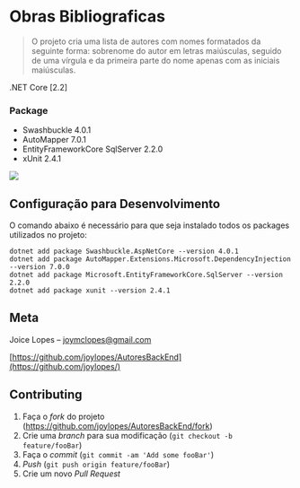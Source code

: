 # Obras Bibliograficas
> O projeto cria uma lista de autores com nomes formatados da seguinte forma: sobrenome do autor em letras maiúsculas, seguido de uma vírgula e da primeira parte do nome apenas com as iniciais maiúsculas.

.NET Core [2.2]

### Package

- Swashbuckle 4.0.1
- AutoMapper 7.0.1
- EntityFrameworkCore SqlServer 2.2.0
- xUnit 2.4.1


![](../header.png)


## Configuração para Desenvolvimento

O comando abaixo é necessário para que seja instalado todos os packages utilizados no projeto:

```
dotnet add package Swashbuckle.AspNetCore --version 4.0.1
dotnet add package AutoMapper.Extensions.Microsoft.DependencyInjection --version 7.0.0
dotnet add package Microsoft.EntityFrameworkCore.SqlServer --version 2.2.0
dotnet add package xunit --version 2.4.1
```

## Meta

Joice Lopes – joymclopes@gmail.com

[https://github.com/joylopes/AutoresBackEnd](https://github.com/joylopes/)

## Contributing

1. Faça o _fork_ do projeto (<https://github.com/joylopes/AutoresBackEnd/fork>)
2. Crie uma _branch_ para sua modificação (`git checkout -b feature/fooBar`)
3. Faça o _commit_ (`git commit -am 'Add some fooBar'`)
4. _Push_ (`git push origin feature/fooBar`)
5. Crie um novo _Pull Request_

[wiki]: https://github.com/joylopes/AutoresBackEnd/wiki
